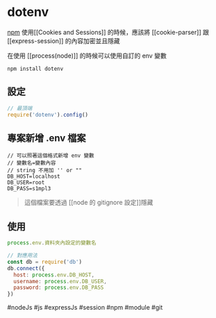 # dotenv
[npm](https://www.npmjs.com/package/dotenv)
使用[[Cookies and Sessions]] 的時候，應該將 [[cookie-parser]] 跟 [[express-session]] 的內容加密並且隱藏

在使用 [[process(node)]] 的時候可以使用自訂的 env 變數

```shell
npm install dotenv
```

## 設定
```js
// 最頂端
require('dotenv').config()
```

## 專案新增 .env 檔案
```shell
// 可以照著這個格式新增 env 變數
// 變數名=變數內容
// string 不用加 '' or ""
DB_HOST=localhost
DB_USER=root
DB_PASS=s1mpl3
```
> 這個檔案要透過 [[node 的 gitignore 設定]]隱藏
## 使用
```js
process.env.資料夾內設定的變數名
```

```js
// 對應用法
const db = require('db')
db.connect({
  host: process.env.DB_HOST,
  username: process.env.DB_USER,
  password: process.env.DB_PASS
})
```




#nodeJs #js #expressJs #session #npm #module #git
